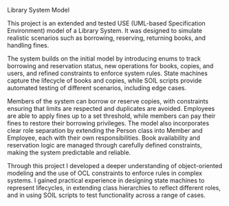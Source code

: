Library System Model

This project is an extended and tested USE (UML-based Specification Environment) model of a Library System. It was designed to simulate realistic scenarios such as borrowing, reserving, returning books, and handling fines.

The system builds on the initial model by introducing enums to track borrowing and reservation status, new operations for books, copies, and users, and refined constraints to enforce system rules. State machines capture the lifecycle of books and copies, while SOIL scripts provide automated testing of different scenarios, including edge cases.

Members of the system can borrow or reserve copies, with constraints ensuring that limits are respected and duplicates are avoided. Employees are able to apply fines up to a set threshold, while members can pay their fines to restore their borrowing privileges. The model also incorporates clear role separation by extending the Person class into Member and Employee, each with their own responsibilities. Book availability and reservation logic are managed through carefully defined constraints, making the system predictable and reliable.

Through this project I developed a deeper understanding of object-oriented modeling and the use of OCL constraints to enforce rules in complex systems. I gained practical experience in designing state machines to represent lifecycles, in extending class hierarchies to reflect different roles, and in using SOIL scripts to test functionality across a range of cases. 
